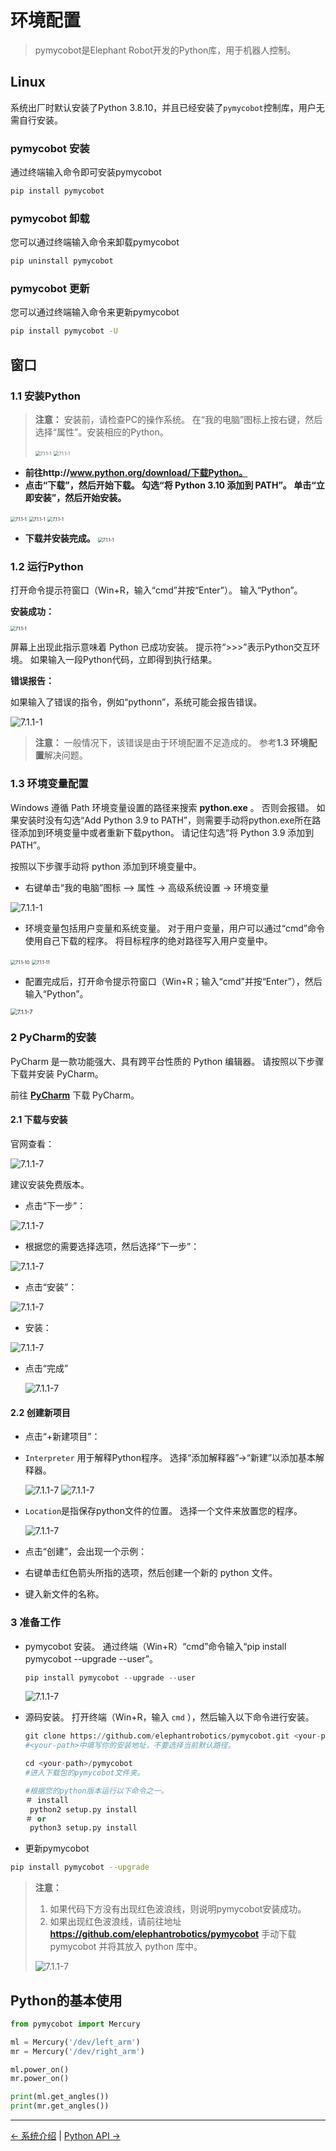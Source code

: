 # 环境配置

> pymycobot是Elephant Robot开发的Python库，用于机器人控制。

## Linux

系统出厂时默认安装了Python 3.8.10，并且已经安装了`pymycobot`控制库，用户无需自行安装。

### pymycobot 安装

通过终端输入命令即可安装pymycobot
````bash
pip install pymycobot
````

### pymycobot 卸载

您可以通过终端输入命令来卸载pymycobot

````bash
pip uninstall pymycobot
````

### pymycobot 更新

您可以通过终端输入命令来更新pymycobot

````bash
pip install pymycobot -U
````

## 窗口

### 1.1 安装Python

> **注意：** 安装前，请检查PC的操作系统。 在“我的电脑”图标上按右键，然后选择“属性”。安装相应的Python。
>
> <img src="../resources/6-SDKDevelopment/image/operatingsystemchecking1.jpg" alt="7.1.1-1" style="zoom:50%;" />
>
> <img src="../resources/6-SDKDevelopment/image/operatingsystemchecking2.jpg" alt="7.1.1-1" style="zoom:50%;" />

* **前往http://www.python.org/download/下载Python。**
* **点击“下载”，然后开始下载。 勾选“将 Python 3.10 添加到 PATH”。 单击“立即安装”，然后开始安装。**

<img src="../resources/6-SDKDevelopment/image/pythoninstall1.jpg" alt="7.1.1-1" style="zoom:50%;" />

<img src="../resources/6-SDKDevelopment/image/pythoninstall2.jpg" alt="7.1.1-1" style="zoom:50%;" />

<img src="../resources/6-SDKDevelopment/image/pythoninstall3.jpg" alt="7.1.1-1" style="zoom:50%;" />

* **下载并安装完成。**
   <img src="../resources/6-SDKDevelopment/image/pythoninstall4.jpg" alt="7.1.1-1" style="zoom:50%;" />



### 1.2 运行Python
打开命令提示符窗口（Win+R，输入“cmd”并按“Enter”）。 输入“Python”。

**安装成功：**

<img src="../resources/6-SDKDevelopment/image/successfulinstallation.jpg" alt="7.1.1-1" style="zoom:50%;" />

屏幕上出现此指示意味着 Python 已成功安装。 提示符“>>>”表示Python交互环境。 如果输入一段Python代码，立即得到执行结果。



**错误报告：**

如果输入了错误的指令，例如“pythonn”，系统可能会报告错误。

<img src="../resources/6-SDKDevelopment/image/installerror.jpg" alt="7.1.1-1" style="zoom：67%;" />

> **注意：** 一般情况下，该错误是由于环境配置不足造成的。 参考**1.3 环境配置**解决问题。



### 1.3 环境变量配置
Windows 遵循 Path 环境变量设置的路径来搜索 **python.exe** 。 否则会报错。 如果安装时没有勾选“Add Python 3.9 to PATH”，则需要手动将python.exe所在路径添加到环境变量中或者重新下载python。 请记住勾选“将 Python 3.9 添加到 PATH”。

按照以下步骤手动将 python 添加到环境变量中。

* 右键单击“我的电脑”图标 --> 属性 -> 高级系统设置 -> 环境变量

<img src="../resources/6-SDKDevelopment/image/environment configuration.jpg" alt="7.1.1-1" style="zoom：50%;" />

* 环境变量包括用户变量和系统变量。 对于用户变量，用户可以通过“cmd”命令使用自己下载的程序。 将目标程序的绝对路径写入用户变量中。

<img src="../resources/6-SDKDevelopment/image/user variable1.jpg" alt="7.1.1-10" style="zoom:50%;" />

<img src="../resources/6-SDKDevelopment/image/user variable2.jpg" alt="7.1.1-11" style="zoom:50%;" />

* 配置完成后，打开命令提示符窗口（Win+R；输入“cmd”并按“Enter”），然后输入“Python”。

<img src="../resources/6-SDKDevelopment/image/user variable3.jpg" alt="7.1.1-7" style="zoom:67%;" />

### 2 PyCharm的安装

PyCharm 是一款功能强大、具有跨平台性质的 Python 编辑器。 请按照以下步骤下载并安装 PyCharm。

前往 **[PyCharm](http://www.jetbrains.com/pycharm/download/#section=windows)** 下载 PyCharm。

#### 2.1 下载与安装

官网查看：

<img src="../resources/6-SDKDevelopment/image/pycharmdownload1.jpg" alt="7.1.1-7" style="zoom：67%;" />

建议安装免费版本。

* 点击“下一步”：

<img src="../resources/6-SDKDevelopment/image/pycharmdownload2.jpg" alt="7.1.1-7" style="zoom：67%;" />

* 根据您的需要选择选项，然后选择“下一步”：

<img src="../resources/6-SDKDevelopment/image/pycharmdownload3.jpg" alt="7.1.1-7" style="zoom：67%;" />

* 点击“安装”：

<img src="../resources/6-SDKDevelopment/image/pycharmdownload4.jpg" alt="7.1.1-7" style="zoom：67%;" />

* 安装：

<img src="../resources/6-SDKDevelopment/image/pycharmdownload5.jpg" alt="7.1.1-7" style="zoom：67%;" />

* 点击“完成”

   <img src="../resources/6-SDKDevelopment/image/pycharmdownload6.jpg" alt="7.1.1-7" style="zoom：67%;" />
  


#### 2.2 创建新项目

* 点击“+新建项目”：

<!-- <img src="../resources/6-SDKDevelopment/image/createproject1.jpg" alt="7.1.1-7" style="zoom：50%;" /> -->

* `Interpreter` 用于解释Python程序。 选择“添加解释器”->“新建”以添加基本解释器。

   <img src="../resources/6-SDKDevelopment/image/interpreter1.jpg" alt="7.1.1-7" style="zoom：50%;" />

   <img src="../resources/6-SDKDevelopment/image/interpreter3.jpg" alt="7.1.1-7" style="zoom：40%;" />

* `Location`是指保存python文件的位置。 选择一个文件来放置您的程序。

   <img src="../resources/6-SDKDevelopment/image/location1.jpg" alt="7.1.1-7" style="zoom：40%;" />

* 点击“创建”，会出现一个示例：
   <!-- <img src="../resources/6-SDKDevelopment/image/createproject2.jpg" alt="7.1.1-7" style="zoom：40%;" /> -->

* 右键单击红色箭头所指的选项，然后创建一个新的 python 文件。

   <!-- <img src="../resources/6-SDKDevelopment/image/createproject3.jpg" alt="7.1.1-7" style="zoom：40%;" /> -->

* 键入新文件的名称。

   <!-- <img src="../resources/6-SDKDevelopment/image/createproject4.jpg" alt="7.1.1-7" style="zoom：67%;" /> -->




### **3 准备工作**

* pymycobot 安装。 通过终端（Win+R）“cmd”命令输入“pip install pymycobot --upgrade --user”。

   ````python
   pip install pymycobot --upgrade --user
   ````

  

   <img src="../resources/6-SDKDevelopment/image/pymycobotinstall.jpg" alt="7.1.1-7" style="zoom：80%;" />

* 源码安装。 打开终端（Win+R，输入 `cmd` ），然后输入以下命令进行安装。

   ````python
   git clone https://github.com/elephantrobotics/pymycobot.git <your-path>
   #<your-path>中填写你的安装地址，不要选择当前默认路径。
  
   cd <your-path>/pymycobot
   #进入下载包的pymycobot文件夹。
  
   #根据您的python版本运行以下命令之一。
   ＃ install
    python2 setup.py install
   ＃ or
    python3 setup.py install
   ````

* 更新pymycobot

````bash
pip install pymycobot --upgrade
````



> **注意：**
>
> 1. 如果代码下方没有出现红色波浪线，则说明pymycobot安装成功。
> 2. 如果出现红色波浪线，请前往地址 **https://github.com/elephantrobotics/pymycobot** 手动下载 pymycobot 并将其放入 python 库中。
>
> <img src="../resources/6-SDKDevelopment/image/pymycobotdownload.jpg" alt="7.1.1-7" style="zoom：33%;" />


## Python的基本使用

```python
from pymycobot import Mercury

ml = Mercury('/dev/left_arm')
mr = Mercury('/dev/right_arm')

ml.power_on()
mr.power_on()

print(ml.get_angles())
print(mr.get_angles())

```

----
[← 系统介绍](../5-BasicApplication/README.md) | [Python API →](./6.1.2-ApplicationBasePython.md)